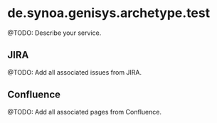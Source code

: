# de.synoa.genisys.archetype.test

@TODO: Describe your service.


## JIRA

@TODO: Add all associated issues from JIRA.


## Confluence

@TODO: Add all associated pages from Confluence.